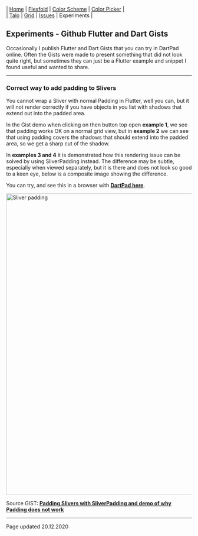 | [Home](https://rydmike.com) | [Flexfold](flexfold) | [Color Scheme](colorscheme) | [Color Picker](colorpicker) |  
| [Talo](talo)                | [Grid](gridview)     | [Issues](issues)            | Experiments                 |

## Experiments - Github Flutter and Dart Gists

Occasionally I publish Flutter and Dart Gists that you can try in DartPad online. Often the Gists were made
to present something that did not look quite right, but sometimes they can just be a Flutter example and snippet 
I found useful and wanted to share.

---

### Correct way to add padding to Slivers

You cannot wrap a Sliver with normal Padding in Flutter, well you can, but it will not render correctly if
you have objects in you list with shadows that extend out into the padded area.

In the Gist demo when clicking on then button top open **example 1**, we see that padding works OK on a
normal grid view, but in **example 2** we can see that using padding covers the shadows that should
extend into the padded area, so we get a sharp cut of the shadow.

In **examples 3 and 4** it is demonstrated how this rendering issue can be solved by using SliverPadding instead.
The difference may be subtle, especially when viewed separately, but it is there and does not look so good to a 
keen eye, below is a composite image showing the difference.

You can try, and see this in a browser with [**DartPad here**](https://www.dartpad.dev/e199cb754fc08f4e1500efc96e322eee?).

<img src="https://rydmike.com/assets/sliverpadding.png?raw=true" alt="Sliver padding" width="816"/>

Source GIST: [**Padding Slivers with SliverPadding and demo of why Padding does not work**](https://gist.github.com/rydmike/e199cb754fc08f4e1500efc96e322eee)

---
Page updated 20.12.2020